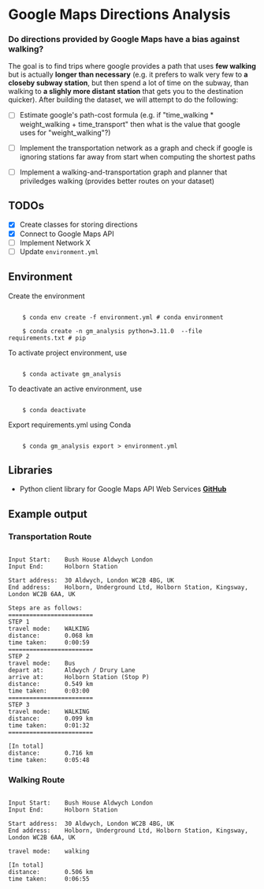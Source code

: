 # Google Maps Directions Analysis

### Do directions provided by Google Maps have a bias against walking?

The goal is to find trips where google provides a path that uses **few walking** but is actually **longer than necessary** (e.g. it prefers to walk very few to **a closeby subway station**, but then spend a lot of time on the subway, than walking to **a slighly more distant station** that gets you to the destination quicker). After building the dataset, we will attempt to do the following:

- [ ] Estimate google's path-cost formula (e.g. if "time_walking * weight_walking + time_transport" then what is the value that google uses for "weight_walking"?)
- [ ] Implement the transportation network as a graph and check if google is ignoring stations far away from start when computing the shortest paths
- [ ] Implement a walking-and-transportation graph and planner that priviledges walking (provides better routes on your dataset)


## TODOs

- [x] Create classes for storing directions
- [x] Connect to Google Maps API
- [ ] Implement Network X
- [ ] Update `environment.yml`

## Environment

Create the environment
```
    
    $ conda env create -f environment.yml # conda environment

    $ conda create -n gm_analysis python=3.11.0  --file requirements.txt # pip

```
To activate project environment, use
```

    $ conda activate gm_analysis

```
To deactivate an active environment, use
```

    $ conda deactivate

```
Export requirements.yml using Conda
```

    $ conda gm_analysis export > environment.yml

```

## Libraries

- Python client library for Google Maps API Web Services [__GitHub__](https://github.com/googlemaps/google-maps-services-python)


## Example output

### Transportation Route
```

Input Start:    Bush House Aldwych London
Input End:      Holborn Station

Start address:  30 Aldwych, London WC2B 4BG, UK
End address:    Holborn, Underground Ltd, Holborn Station, Kingsway, London WC2B 6AA, UK

Steps are as follows:
========================
STEP 1
travel mode:    WALKING
distance:       0.068 km
time taken:     0:00:59
========================
STEP 2
travel mode:    Bus
depart at:      Aldwych / Drury Lane
arrive at:      Holborn Station (Stop P)
distance:       0.549 km
time taken:     0:03:00
========================
STEP 3
travel mode:    WALKING
distance:       0.099 km
time taken:     0:01:32
========================

[In total]
distance:       0.716 km
time taken:     0:05:48

```

### Walking Route
```

Input Start:    Bush House Aldwych London
Input End:      Holborn Station

Start address:  30 Aldwych, London WC2B 4BG, UK
End address:    Holborn, Underground Ltd, Holborn Station, Kingsway, London WC2B 6AA, UK

travel mode:    walking

[In total]
distance:       0.506 km
time taken:     0:06:55

```
